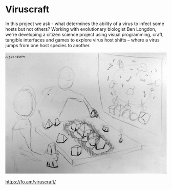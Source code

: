 # Viruscraft

In this project we ask - what determines the ability of a virus to infect some hosts but not others? Working with evolutionary biologist Ben Longdon, we're developing a citizen science project using visual programming, craft, tangible interfaces and games to explore virus host shifts – where a virus jumps from one host species to another.

![](concept/concept-1c.jpg)

https://fo.am/viruscraft/

